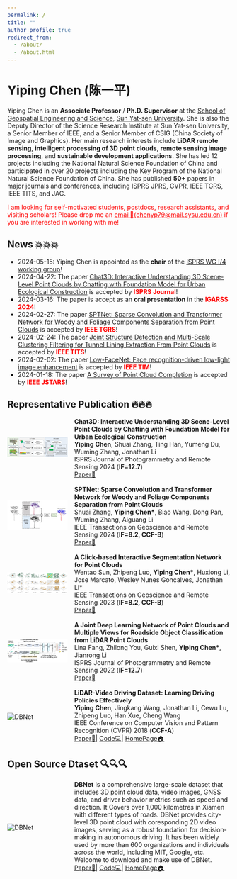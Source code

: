 ```yaml
---
permalink: /
title: ""
author_profile: true
redirect_from: 
  - /about/
  - /about.html
---
```


# Yiping Chen (陈一平)

Yiping Chen is an **Associate Professor** / **Ph.D. Supervisor** at the [School of Geospatial Engineering and Science](https://sges.sysu.edu.cn/), [Sun Yat-sen University](https://www.sysu.edu.cn/). She is also the Deputy Director of the Science Research Institute at Sun Yat-sen University, a Senior Member of IEEE, and a Senior Member of CSIG (China Society of Image and Graphics). Her main research interests include **LiDAR remote sensing**, **intelligent processing of 3D point clouds**, **remote sensing image processing**, and **sustainable development applications**. She has led 12 projects including the National Natural Science Foundation of China and participated in over 20 projects including the Key Program of the National Natural Science Foundation of China. She has published **50+** papers in major journals and conferences, including ISPRS JPRS, CVPR, IEEE TGRS, IEEE TITS, and JAG.

<p style="color: red;">
  I am looking for self-motivated students, postdocs, research assistants, and visiting scholars! Please drop me an <a href="mailto:chenyp79@sysu.edu.cn" style="color: red; text-decoration: underline;">email📧(chenyp79@mail.sysu.edu.cn)</a> if you are interested in working with me!
</p>

## News 💥💥💥
- 2024-05-15: Yiping Chen is appointed as the **chair** of the [ISPRS WG I/4 working group](https://www2.isprs.org/commissions/comm1/wg4/)!
- 2024-04-22: The paper [Chat3D: Interactive Understanding 3D Scene-Level Point Clouds by Chatting with Foundation Model for Urban Ecological Construction](https://www.sciencedirect.com/science/article/pii/S0924271624001849) is accepted by **<font color=red>ISPRS Journal</font>**!
- 2024-03-16: The paper is accept as an **oral presentation** in the **<font color=red>IGARSS 2024</font>**!
- 2024-02-27: The paper [SPTNet: Sparse Convolution and Transformer Network for Woody and Foliage Components Separation from Point Clouds](https://ieeexplore.ieee.org/abstract/document/10466757) is accepted by **<font color=red>IEEE TGRS</font>**!
- 2024-02-24: The paper [Joint Structure Detection and Multi-Scale Clustering Filtering for Tunnel Lining Extraction From Point Clouds](https://ieeexplore.ieee.org/abstract/document/10492659) is accepted by **<font color=red>IEEE TITS</font>**!
- 2024-02-02: The paper [Low-FaceNet: Face recognition-driven low-light image enhancement](https://ieeexplore.ieee.org/abstract/document/10476748) is accepted by **<font color=red>IEEE TIM</font>**!
- 2024-01-18: The paper [A Survey of Point Cloud Completion](https://ieeexplore.ieee.org/abstract/document/10433645) is accepted by **<font color=red>IEEE JSTARS</font>**!

## Representative Publication 🔥🔥🔥
<div style="display: flex; align-items: center; width: 100%;">
  <div style="flex: 30%;">
    <a>
        <img src="https://github.com/Ting-Devin-Han/Epingpages.github.io/raw/master/images/Chat3D.jpg" alt="Chat3D" style="width: 90%;"/>
    </a>
  </div>
  <div style="flex: 70%;">
    <strong>Chat3D: Interactive Understanding 3D Scene-Level Point Clouds by Chatting with Foundation Model for Urban Ecological Construction</strong><br>
    <strong>Yiping Chen</strong>, Shuai Zhang, Ting Han, Yumeng Du, Wuming Zhang, Jonathan Li<br>
    ISPRS Journal of Photogrammetry and Remote Sensing 2024 (<strong>IF=12.7</strong>)<br>
    <a href="https://www.sciencedirect.com/science/article/pii/S0924271624001849">Paper📄</a>
  </div>
</div>
<br>
<div style="display: flex; align-items: center; width: 100%;">
  <div style="flex: 30%;">
    <a>
        <img src="https://github.com/Ting-Devin-Han/Epingpages.github.io/raw/master/images/SPTNet.png" alt="SPTNet" style="width: 90%;"/>
    </a>
  </div>
  <div style="flex: 70%;">
    <strong>SPTNet: Sparse Convolution and Transformer Network for Woody and Foliage Components Separation from Point Clouds</strong><br>
    Shuai Zhang, <strong>Yiping Chen*</strong>, Biao Wang, Dong Pan, Wuming Zhang, Aiguang Li<br>
    IEEE Transactions on Geoscience and Remote Sensing 2024 (<strong>IF=8.2, CCF-B</strong>)<br>
    <a href="https://ieeexplore.ieee.org/abstract/document/10466757">Paper📄</a>
  </div>
</div>
<br>
<div style="display: flex; align-items: center; width: 100%;">
  <div style="flex: 30%;">
    <a>
        <img src="https://github.com/Ting-Devin-Han/Epingpages.github.io/raw/master/images/ClickWentaoSun.png" alt="ClickWentaoSun" style="width: 90%;"/>
    </a>
  </div>
  <div style="flex: 70%;">
    <strong>A Click-based Interactive Segmentation Network for Point Clouds</strong><br>
    Wentao Sun, Zhipeng Luo, <strong>Yiping Chen*</strong>, Huxiong Li, Jose Marcato, Wesley Nunes Gonçalves, Jonathan Li*<br>
    IEEE Transactions on Geoscience and Remote Sensing 2023 (<strong>IF=8.2, CCF-B</strong>)<br>
    <a href="https://ieeexplore.ieee.org/stamp/stamp.jsp?tp=&arnumber=10285459">Paper📄</a>
  </div>
</div>
<br>
<div style="display: flex; align-items: center; width: 100%;">
  <div style="flex: 30%;">
    <a>
        <img src="https://github.com/Ting-Devin-Han/Epingpages.github.io/raw/master/images/RoadsideLinaFang.png" alt="RoadsideLinaFang" style="width: 90%;"/>
    </a>
  </div>
  <div style="flex: 70%;">
    <strong>A Joint Deep Learning Network of Point Clouds and Multiple Views for Roadside Object Classification from LiDAR Point Clouds</strong><br>
    Lina Fang, Zhilong You, Guixi Shen, <strong>Yiping Chen*</strong>, Jianrong Li<br>
    ISPRS Journal of Photogrammetry and Remote Sensing 2022 (<strong>IF=12.7</strong>)<br>
    <a href="https://www.sciencedirect.com/science/article/pii/S0924271622002313">Paper📄</a>
  </div>
</div>
<br>
<div style="display: flex; align-items: center; width: 100%;">
  <div style="flex: 30%;">
    <a>
        <img src="https://github.com/Ting-Devin-Han/Epingpages.github.io/raw/master/images/DBNet.gif" alt="DBNet" style="width: 90%;"/>
    </a>
  </div>
  <div style="flex: 70%;">
    <strong>LiDAR-Video Driving Dataset: Learning Driving Policies Effectively</strong><br>
    <strong>Yiping Chen</strong>, Jingkang Wang, Jonathan Li, Cewu Lu, Zhipeng Luo, Han Xue, Cheng Wang<br>
    IEEE Conference on Computer Vision and Pattern Recognition (CVPR) 2018 (<strong>CCF-A</strong>)<br>
    <a href="https://openaccess.thecvf.com/content_cvpr_2018/html/Chen_LiDAR-Video_Driving_Dataset_CVPR_2018_paper.html">Paper📄</a>|
    <a href="https://github.com/driving-behavior/DBNet">Code💻</a>|
    <a href="http://www.dbehavior.net/">HomePage🏠</a>
  </div>
</div>

## Open Source Dtaset 🔍🔍🔍
<div style="display: flex; align-items: center; width: 100%;">
  <div style="flex: 30%;">
    <a>
        <img src="https://github.com/Ting-Devin-Han/Epingpages.github.io/raw/master/images/DBNet.gif" alt="DBNet" style="width: 90%;"/>
    </a>
  </div>
  <div style="flex: 70%;">
    <strong>DBNet</strong> is a comprehensive large-scale dataset that includes 3D point cloud data, video images, GNSS data, and driver behavior metrics such as speed and direction. It Covers over 1,000 kilometres in Xiamen with different types of roads. DBNet provides city-level 3D point cloud with coresponding 2D video images, serving as a robust foundation for decision-making in autonomous driving. It has been widely used by more than 600 organizations and individuals across the world, including MIT, Google, etc. Welcome to download and make use of DBNet.<br>
    <a href="https://openaccess.thecvf.com/content_cvpr_2018/html/Chen_LiDAR-Video_Driving_Dataset_CVPR_2018_paper.html">Paper📄</a>|
    <a href="https://github.com/driving-behavior/DBNet">Code💻</a>|
    <a href="http://www.dbehavior.net/">HomePage🏠</a>
  </div>
</div>
<br>

